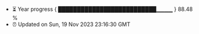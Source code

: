 - ⏳ Year progress { ██████████████████████████▁▁▁▁ } 88.48 %
- ⏰ Updated on Sun, 19 Nov 2023 23:16:30 GMT

